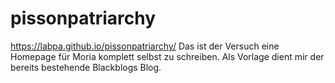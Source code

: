 # pissonpatriarchy
https://labpa.github.io/pissonpatriarchy/
Das ist der Versuch eine Homepage für Moria komplett selbst zu schreiben. Als Vorlage dient mir der bereits bestehende Blackblogs Blog.


